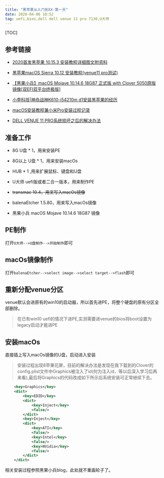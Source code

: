 ```yaml
---
title: "黑苹果从入门到XX-第一天"
date: 2020-04-06 10:52
tag: uefi,bios,dell dell venue 11 pro 7130,U大师
---
```


[TOC]

## 参考链接

+ [2020首发黑苹果 10.15.3 安装教程详细图文附资料](https://www.jianshu.com/p/c847b0dcbe11 "2020首发黑苹果 10.15.3 安装教程详细图文附资料")

+ [黑苹果macOS Sierra 10.12 安装教程(venue11 pro测试)](https://www.cnblogs.com/SemiconductorKING/p/6536888.html "黑苹果macOS Sierra 10.12 安装教程(venue11 pro测试)")

+ [【黑果小兵】macOS Mojave 10.14.6 18G87 正式版 with Clover 5050原版镜像[双EFI双平台终极版]](https://blog.daliansky.net/macOS-Mojave-10.14.6-18G87-Release-version-with-Clover-5033-original-image.html "【黑果小兵】macOS Mojave 10.14.6 18G87 正式版 with Clover 5050原版镜像[双EFI双平台终极版]")

+ [小李科技|神舟战神K610-i54210m d1安装黑苹果的经历](https://www.zxm5.com/436.html "小李科技|神舟战神K610-i54210m d1安装黑苹果的经历")

+ [macOS安装教程兼小米Pro安装过程记录](https://blog.daliansky.net/MacOS-installation-tutorial-XiaoMi-Pro-installation-process-records.html "macOS安装教程兼小米Pro安装过程记录")

+ [DELL VENUE 11 PRO系统损坏之后的解决办法](https://www.cnblogs.com/souther/p/4488336.html "DELL VENUE 11 PRO系统损坏之后的解决办法")

## 准备工作

+ 8G U盘 * 1，用来安装PE

+ 8G以上 U盘 * 1，用来安装macOs

+ HUB * 1 ,用来扩展鼠标、键盘和U盘

+ U大师 uefi版或者二合一版本，用来制作PE

+ <del>transmac 10.4，用来写入macOs镜像</del>

+ balenaEtcher 1.5.80，用来写入macOs镜像

+ 黑果小兵 macOS Mojave 10.14.6 18G87 镜像

## PE制作

打开`U大师-->U盘制作-->开始制作`即可

## macOs镜像制作

打开`balenaEtcher-->select image-->select target-->flash`即可

## 重新分配venue分区

venue默认会进原有的win10的启动器，所以首先进PE，将整个硬盘的原有分区全部删除。
> 在已有win10 uefi的情况下进PE,实测需要进venue的bios将boot设置为legacy启动才能进PE

## 安装macOs

直接插上写入macOs镜像的U盘，启动进入安装
> 安装过程出现8苹果花屏，目前的解决办法是发现在我下载到的Clover的config.plist文件中Graphics被注入了id(何为注入id，等以后深入学习后再来看),最后将Graphics的代码改成如下所示后系统安装可正常继续下去。

``` xml
    <key>Graphics</key>
    <dict>
        <key>EDID</key>
        <dict>
            <key>Inject</key>
            <false/>
        </dict>
        <key>Inject</key>
        <dict>
            <key>ATI</key>
            <false/>
            <key>Intel</key>
            <false/>
            <key>NVidia</key>
            <false/>
        </dict>
    </dict>
```

相关安装过程参照黑果小兵blog，此处就不重画轮子了。
